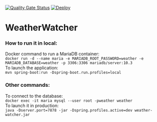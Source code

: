 [![Quality Gate Status](https://sonarcloud.io/api/project_badges/measure?project=pmb:weather-watcher&metric=alert_status)](https://sonarcloud.io/dashboard?id=pmb:weather-watcher)
[![Deploy](https://github.com/69pmb/WeatherWatcher/actions/workflows/deploy.yml/badge.svg)](https://github.com/69pmb/WeatherWatcher/actions/workflows/deploy.yml)

# WeatherWatcher

### How to run it in local:

Docker command to run a MariaDB container:  
`docker run -d --name maria -e MARIADB_ROOT_PASSWORD=weather -e MARIADB_DATABASE=weather -p 3306:3306 mariadb/server:10.3`  
To launch the application:  
`mvn spring-boot:run -Dspring-boot.run.profiles=local`

### Other commands:

To connect to the database:  
`docker exec -it maria mysql --user root -pweather weather`  
To launch it in production:  
`java -Dserver.port=7878 -jar -Dspring.profiles.active=dev weather-watcher.jar`
